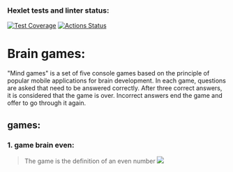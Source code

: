 ### Hexlet tests and linter status:
[![Test Coverage](https://api.codeclimate.com/v1/badges/1587e1c523d919bb7dff/test_coverage)](https://codeclimate.com/github/BlackJackSpb/python-project-49/test_coverage)
[![Actions Status](https://github.com/BlackJackSpb/python-project-49/actions/workflows/hexlet-check.yml/badge.svg)](https://github.com/BlackJackSpb/python-project-49/actions)
# Brain games:

"Mind games" is a set of five console games based on the principle of popular mobile applications for brain development. In each game, questions are asked that need to be answered correctly. After three correct answers, it is considered that the game is over. Incorrect answers end the game and offer to go through it again.

## games:
### 1. game brain even:
>The game is the definition of an even number
<a href="https://asciinema.org/a/675214" target="_blank"><img src="https://asciinema.org/a/675214.svg" /></a>
